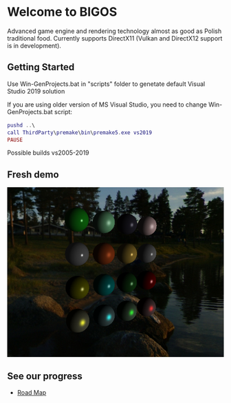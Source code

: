 # Welcome to BIGOS
Advanced game engine and rendering technology almost as good as Polish traditional food. Currently supports DirectX11 (Vulkan and DirectX12 support is in development).

## Getting Started
Use Win-GenProjects.bat in "scripts" folder to genetate default Visual Studio 2019 solution

If you are using older version of MS Visual Studio, you need to change Win-GenProjects.bat script:

```lua  
pushd ..\
call ThirdParty\premake\bin\premake5.exe vs2019
PAUSE
```
Possible builds vs2005-2019

## Fresh demo
<p align="center">
  <img src="https://github.com/3MGit/BIGOS/blob/main/Resources/Demos/MaterialDemo.png?raw=true" />
</p>

## See our progress
* [Road Map](https://trello.com/b/gB7Valt5/bigos-goals)

